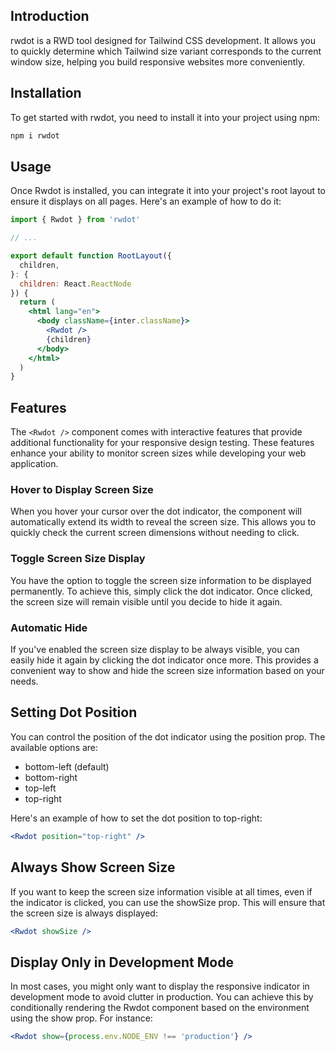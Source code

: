 ## Introduction

rwdot is a RWD tool designed for Tailwind CSS development.
It allows you to quickly determine which Tailwind size variant corresponds to the current window size,
helping you build responsive websites more conveniently.

## Installation

To get started with rwdot, you need to install it into your project using npm:

```bash
npm i rwdot
```

## Usage

Once Rwdot is installed, you can integrate it into your project's root layout to ensure it displays on all pages. Here's an example of how to do it:

```jsx
import { Rwdot } from 'rwdot'

// ...

export default function RootLayout({
  children,
}: {
  children: React.ReactNode
}) {
  return (
    <html lang="en">
      <body className={inter.className}>
        <Rwdot />
        {children}
      </body>
    </html>
  )
}
```

## Features

The `<Rwdot />` component comes with interactive features that provide additional functionality for your responsive design testing. These features enhance your ability to monitor screen sizes while developing your web application.

### Hover to Display Screen Size

When you hover your cursor over the dot indicator, the component will automatically extend its width to reveal the screen size. This allows you to quickly check the current screen dimensions without needing to click.

### Toggle Screen Size Display

You have the option to toggle the screen size information to be displayed permanently. To achieve this, simply click the dot indicator. Once clicked, the screen size will remain visible until you decide to hide it again.

### Automatic Hide

If you've enabled the screen size display to be always visible, you can easily hide it again by clicking the dot indicator once more. This provides a convenient way to show and hide the screen size information based on your needs.

## Setting Dot Position

You can control the position of the dot indicator using the position prop. The available options are:

- bottom-left (default)
- bottom-right
- top-left
- top-right

Here's an example of how to set the dot position to top-right:

```jsx
<Rwdot position="top-right" />
```

## Always Show Screen Size

If you want to keep the screen size information visible at all times, even if the indicator is clicked, you can use the showSize prop. This will ensure that the screen size is always displayed:

```jsx
<Rwdot showSize />
```

## Display Only in Development Mode

In most cases, you might only want to display the responsive indicator in development mode to avoid clutter in production. You can achieve this by conditionally rendering the Rwdot component based on the environment using the show prop. For instance:

```jsx
<Rwdot show={process.env.NODE_ENV !== 'production'} />
```
